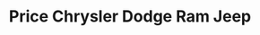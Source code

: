 ---
title: "Price Chrysler Dodge Ram Jeep"
url: /floresville/price-chrysler-dodge-ram-jeep/
shop: car
---
